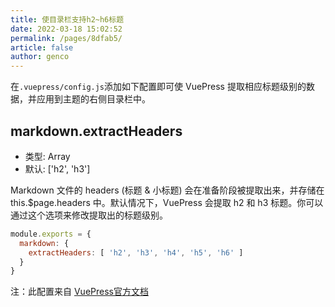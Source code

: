 ```yaml
---
title: 使目录栏支持h2~h6标题
date: 2022-03-18 15:02:52
permalink: /pages/8dfab5/
article: false
author: genco
---
```


在`.vuepress/config.js`添加如下配置即可使 VuePress 提取相应标题级别的数据，并应用到主题的右侧目录栏中<Badge text="v1.10.0 +"/>。


## markdown.extractHeaders

- 类型: Array
- 默认: ['h2', 'h3']

Markdown 文件的 headers (标题 & 小标题) 会在准备阶段被提取出来，并存储在 this.$page.headers 中。默认情况下，VuePress 会提取 h2 和 h3 标题。你可以通过这个选项来修改提取出的标题级别。

```js
module.exports = {
  markdown: {
    extractHeaders: [ 'h2', 'h3', 'h4', 'h5', 'h6' ]
  }
}
```

注：此配置来自 [VuePress官方文档](https://vuepress.vuejs.org/zh/config/#markdown-extractheaders)
